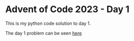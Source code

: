 # Advent of Code 2023 - Day 1

This is my python code solution to day 1.

The day 1 problem can be seen [here](https://adventofcode.com/2023/day/1)
